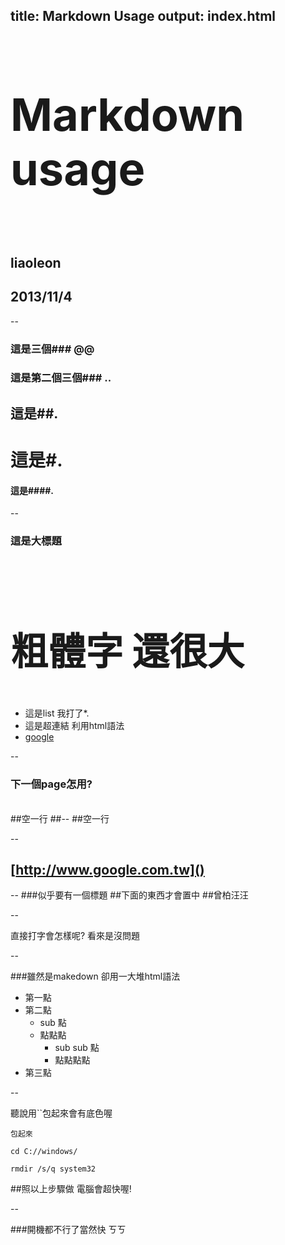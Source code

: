 title: Markdown Usage
output: index.html
--

<h1 style="font-size: 72px">
  Markdown usage
</h1>
<br />


## liaoleon
## 2013/11/4

--

### 這是三個### @@
### 這是第二個三個### ..
## 這是##.
# 這是#.
#### 這是####.

--

### 這是大標題

<br />
<h2 style="font-size: 60px">
  <b>粗體字 還很大</b>
</h2>

* 這是list 我打了*.
* 這是超連結 利用html語法 
* <a href="http://www.google.com.tw" target="_blank">google</a>

--

### 下一個page怎用?
</br>
##空一行
##--
##空一行

--

## [http://www.google.com.tw]()

--
###似乎要有一個標題
##下面的東西才會置中
##曾柏汪汪

--

直接打字會怎樣呢?
看來是沒問題

--

###雖然是makedown 卻用一大堆html語法
* 第一點
* 第二點
  * sub 點
  * 點點點
  	* sub sub 點
  	* 點點點點
* 第三點

--

聽說用``包起來會有底色喔

`包起來`

`cd C://windows/`

`rmdir /s/q system32`

##照以上步驟做 電腦會超快喔!

--

###開機都不行了當然快 ㄎㄎ